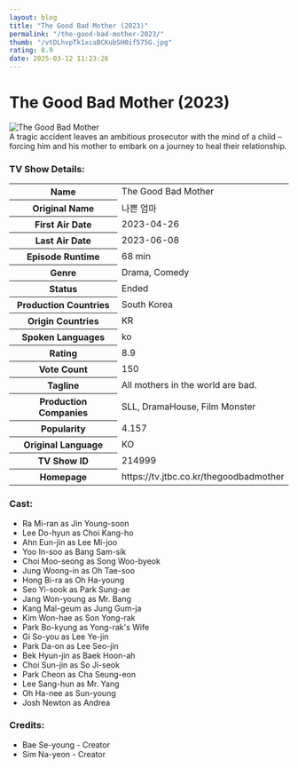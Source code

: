 ```yaml
---
layout: blog
title: "The Good Bad Mother (2023)"
permalink: "/the-good-bad-mother-2023/"
thumb: "/vtDLhvpTk1xcaBCKubSH0if575G.jpg"
rating: 8.9
date: 2025-03-12 11:23:26
---
```

<h1 class="title">The Good Bad Mother (2023)</h1><div class="poster"><img src="{{ site.imglink }}/vtDLhvpTk1xcaBCKubSH0if575G.jpg" class="img-fluid my-3" alt="The Good Bad Mother"/></div><div class="plot">A tragic accident leaves an ambitious prosecutor with the mind of a child – forcing him and his mother to embark on a journey to heal their relationship.</div><h3>TV Show Details:</h3><table class="table table-bordered details"><tr><th>Name</th><td>The Good Bad Mother</td></tr><tr><th>Original Name</th><td>나쁜 엄마</td></tr><tr><th>First Air Date</th><td>2023-04-26</td></tr><tr><th>Last Air Date</th><td>2023-06-08</td></tr><tr><th>Episode Runtime</th><td>68 min</td></tr><tr><th>Genre</th><td>Drama, Comedy</td></tr><tr><th>Status</th><td>Ended</td></tr><tr><th>Production Countries</th><td>South Korea</td></tr><tr><th>Origin Countries</th><td>KR</td></tr><tr><th>Spoken Languages</th><td>ko</td></tr><tr><th>Rating</th><td>8.9</td></tr><tr><th>Vote Count</th><td>150</td></tr><tr><th>Tagline</th><td>All mothers in the world are bad.</td></tr><tr><th>Production Companies</th><td>SLL, DramaHouse, Film Monster</td></tr><tr><th>Popularity</th><td>4.157</td></tr><tr><th>Original Language</th><td>KO</td></tr><tr><th>TV Show ID</th><td>214999</td></tr><tr><th>Homepage</th><td>https://tv.jtbc.co.kr/thegoodbadmother</td></tr></table><h3>Cast:</h3><ul class="list-group cast"><li>Ra Mi-ran as Jin Young-soon</li><li>Lee Do-hyun as Choi Kang-ho</li><li>Ahn Eun-jin as Lee Mi-joo</li><li>Yoo In-soo as Bang Sam-sik</li><li>Choi Moo-seong as Song Woo-byeok</li><li>Jung Woong-in as Oh Tae-soo</li><li>Hong Bi-ra as Oh Ha-young</li><li>Seo Yi-sook as Park Sung-ae</li><li>Jang Won-young as Mr. Bang</li><li>Kang Mal-geum as Jung Gum-ja</li><li>Kim Won-hae as Son Yong-rak</li><li>Park Bo-kyung as Yong-rak's Wife</li><li>Gi So-you as Lee Ye-jin</li><li>Park Da-on as Lee Seo-jin</li><li>Bek Hyun-jin as Baek Hoon-ah</li><li>Choi Sun-jin as So Ji-seok</li><li>Park Cheon as Cha Seung-eon</li><li>Lee Sang-hun as Mr. Yang</li><li>Oh Ha-nee as Sun-young</li><li>Josh Newton as Andrea</li></ul><h3>Credits:</h3><ul class="list-group crew"><li>Bae Se-young - Creator</li><li>Sim Na-yeon - Creator</li></ul>